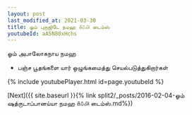 ```yaml
---
layout: post
last_modified_at: 2021-03-30
title: ஓம் புருஜிடே நமஹ ௧௦௮ டைம்ஸ்
youtubeId: aA5N80xHchs
---
```

 
 
 ஓம் அபாலோகநாய நமஹ  
 
 -  பஞ்ச பூதங்களை யார் ஒழுங்கமைத்து செயல்படுத்துகிறார்கள் 
 
  
 
  
 
 
 
 
 
 


{% include youtubePlayer.html id=page.youtubeId %}
 
[Next]({{ site.baseurl }}{% link  split2/_posts/2016-02-04-ஓம் ஷத்ருடாப்பானய்யா நமஹ ௧௦௮ டைம்ஸ்.md%})
 
